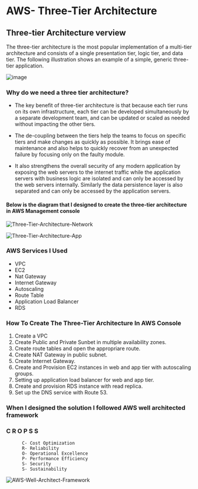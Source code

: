 # AWS- Three-Tier Architecture

##  Three-tier Architecture verview  

The three-tier architecture is the most popular implementation of a multi-tier architecture and consists of a single presentation tier, logic tier, and data tier. The following illustration shows an example of a simple, generic three-tier application.

![image](https://user-images.githubusercontent.com/75151805/161612792-71ea1a41-8e3c-483a-ab47-1a12b3539a0a.png)

### Why do we need a three tier architecture? 
* The key benefit of three-tier architecture is that because each tier runs on its own infrastructure, each tier can be developed simultaneously by a separate development team, and can be updated or scaled as needed without impacting the other tiers.

* The de-coupling between the tiers help the teams to focus on specific tiers and make changes as quickly as possible. It brings ease of maintenance and also helps to quickly recover from an unexpected failure by focusing only on the faulty module.

* It also strengthens the overall security of any modern application by exposing the web servers to the internet traffic while the application servers with business logic are isolated and can only be accessed by the web servers internally. Similarly the data persistence layer is also separated and can only be accessed by the application servers.

#### Below is the diagram that I designed to create the three-tier architecture in AWS Management console

![Three-Tier-Architecture-Network](https://user-images.githubusercontent.com/75151805/161828591-5274b05b-7c14-473a-8882-8fb9db067b45.png)


![Three-Tier-Architecture-App](https://user-images.githubusercontent.com/75151805/161828711-744b7135-8436-46e1-8fee-d8fa57015e8d.png)

### AWS Services I Used 

* VPC
* EC2
* Nat Gateway
* Internet Gateway
* Autoscaling
* Route Table
* Application Load Balancer
* RDS

### How To Create The Three-Tier Architecture In AWS Console
 1. Create a VPC
 2. Create Public and Private Sunbet in multiple availability zones.
 3. Create route tables and open the appropriare route.
 4. Create NAT Gateway in public subnet.
 5. Create Internet Gateway.
 6. Create and Provision EC2 instances in web and app tier with autoscaling groups.
 7. Setting up application load balancer for web and app tier.
 8. Create and provision RDS instance with read replica.
 9. Set up the DNS service with Route 53.
 
 ### When I designed the solution I followed AWS well architected framework
 ### C R O P S S
          C- Cost Optimization
          R- Reliability
          O- Operational Excellence
          P- Performance Efficiency
          S- Security
          S- Sustainability

![AWS-Well-Architect-Framework](https://user-images.githubusercontent.com/75151805/161836100-a0e1adba-384c-40ae-99d1-44eeaea8df35.png) 
